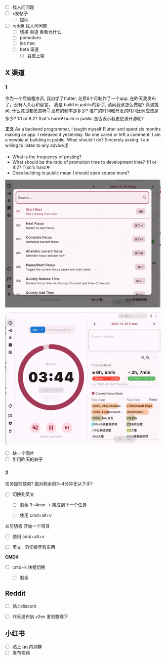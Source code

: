 - [ ] 找人问问题
- [ ] x发帖子
	- [ ] 提问
- [ ] reddit 找人问问题
	- [ ] 切换 渠道 看看为什么
	- [ ]  pomodoro
	- [ ] ios mac
	- [ ] beta 渠道
		- [ ] 谷歌上架

## X 渠道
### 1

作为一个后端程序员, 我自学了flutter, 花费6个月制作了一个app, 在昨天我发布了。没有人关心和留言， 我是 build in public的新手, 请问我该怎么做呢? 真诚提问, 什么意见都愿意听👇 
发布的频率是多少? 
推广的时间和开发的时间比例应该是多少?   1:1 or 8:2? that's hard💔
build in public 是否表示我更应该开源呢?

**正文**
As a backend programmer, I taught myself Flutter and spent six months making an app. I released it yesterday. No one cared or left a comment. 
I am a newbie at building in public. What should I do? Sincerely asking. I am willing to listen to any advice.👂
- What is the frequency of posting?
- What should be the ratio of promotion time to development time? 1:1 or 8:2? That's hard.💔 
- Does building in public mean I should open source more?

![](attatch/Pasted%20image%2020241025181636.png)


![](attatch/Pasted%20image%2020241025181633.png)
- [ ] 缺一个图片
- [ ] 引用昨天的帖子
### 2
任务提前结束? 面对剩余的3~4分钟无从下手? 
- [ ] 切换到英文
	- [ ] 剩余 3~4min -> 集成到下一个任务
	- [ ] 使用 cmd+alt+v


从剪切板 开始一个项目
- [ ] 使用 cmd+alt+v
- [ ] 英文 , 剪切板里有东西


**CMDK**
- [ ] cmd+k 快捷切换
	- [ ] 剩余



## Reddit
- [ ] 贴上discord
- [ ] 昨天发布到 v2ex 里的整理下


## 小红书
- [ ] 贴上 qq 内测群
- [ ] 发布视频
